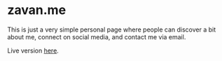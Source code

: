 # zavan.me

This is just a very simple personal page where people can discover a bit about me, connect on social media, and contact me via email.

Live version [here](https://zavan.me).
